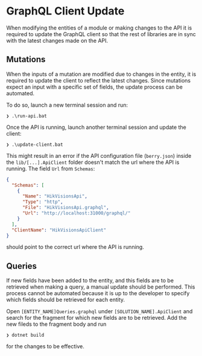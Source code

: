 # GraphQL Client Update

When modifying the entities of a module or making changes to the API it is required to update the GraphQL client so that the rest of libraries are in sync with the latest changes made on the API.


## Mutations

When the inputs of a mutation are modified due to changes in the entity, it is required to update the client to reflect the latest changes. Since mutations expect an input with a specific set of fields, the update process can be automated.

To do so, launch a new terminal session and run:

```PS
❯ .\run-api.bat
```

Once the API is running, launch another terminal session and update the client:

```PS
❯ .\update-client.bat
```

This might result in an error if the API configuration file (`berry.json`) inside the `lib/[...].ApiClient` folder doesn't match the url where the API is running. The field `Url` from `Schemas`:

```JSON
{
  "Schemas": [
    {
      "Name": "HikVisionsApi",
      "Type": "http",
      "File": "HikVisionsApi.graphql",
      "Url": "http://localhost:31000/graphql/"
    }
  ],
  "ClientName": "HikVisionsApiClient"
}
```

should point to the correct url where the API is running.

## Queries

If new fields have been added to the entity, and this fields are to be retrieved when making a query, a manual update should be performed. This process cannot be automated because it is up to the developer to specify which fields should be retrieved for each entity.

Open `[ENTITY_NAME]Queries.graphql` under `[SOLUTION_NAME].ApiClient` and search for the fragment for which new fields are to be retrieved. Add the new fileds to the fragment body and run 

```PS
❯ dotnet build
``` 

for the changes to be effective.